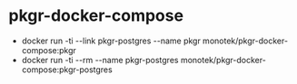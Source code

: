 # pkgr-docker-compose

* docker run -ti --link pkgr-postgres --name pkgr monotek/pkgr-docker-compose:pkgr
* docker run -ti --rm --name pkgr-postgres monotek/pkgr-docker-compose:pkgr-postgres
